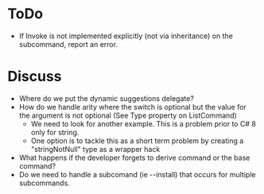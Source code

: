 # ToDo
* If Invoke is not implemented explicitly (not via inheritance) on the subcommand, report an error.

# Discuss
* Where do we put the dynamic suggestions delegate?
* How do we handle arity where the switch is optional but the value for the argument is not optional (See Type property on ListCommand)
  * We need to look for another example. This is a problem prior to C# 8 only for string.
  * One option is to tackle this as a short term problem by creating a "stringNotNull" type as a wrapper hack 
* What happens if the developer forgets to derive command or the base command?
* Do we need to handle a subcomand (ie --install) that occurs for multiple subcommands.

